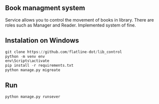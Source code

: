 ## Book managment system
Service allows you to control the movement of books in library. There are roles such as Manager and Reader. Implemented system of fine.<br>


## Instalation on Windows
 ````python
 git clone https://github.com/flatline-dot/lib_control
 python -m venv env
 env\Scripts\activate
 pip install -r requirements.txt
 python manage.py migreate
 ````
## Run
 ````python
 python manage.py runsever
 ````
